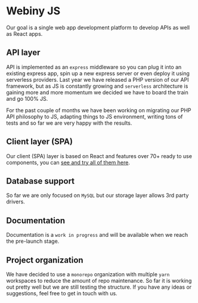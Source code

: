 Webiny JS 
===
Our goal is a single web app development platform to develop APIs as well as React apps.

## API layer
API is implemented as an `express` middleware so you can plug it into an existing express app, spin up a new express server or even deploy it using serverless providers.
Last year we have released a PHP version of our API framework, but as JS is constantly growing and `serverless` architecture is gaining more and more momentum we decided we have to board the train and go 100% JS. 

For the past couple of months we have been working on migrating our PHP API philosophy to JS, adapting things to JS environment, writing tons of tests and so far we are very happy with the results. 

## Client layer (SPA)
Our client (SPA) layer is based on React and features over 70+ ready to use components, you can [see and try all of them here](https://www.webiny.com/docs/current/components/alert).

## Database support
So far we are only focused on `MySQL` but our storage layer allows 3rd party drivers.

## Documentation
Documentation is a `work in progress` and will be available when we reach the pre-launch stage.

 ## Project organization
 We have decided to use a `monorepo` organization with multiple `yarn` workspaces to reduce the amount of repo maintenance.
 So far it is working out pretty well but we are still testing the structure. If you have any ideas or suggestions, feel free to get in touch with us. 